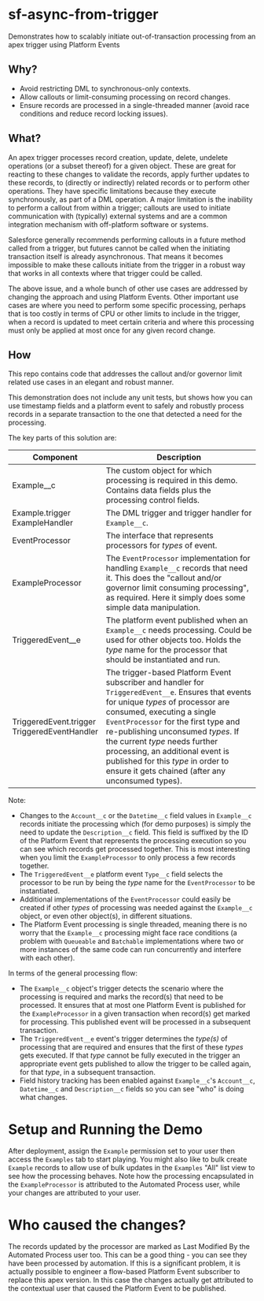 # sf-async-from-trigger

Demonstrates how to scalably initiate out-of-transaction processing from an apex trigger using Platform Events

## Why?

* Avoid restricting DML to synchronous-only contexts.
* Allow callouts or limit-consuming processing on record changes.
* Ensure records are processed in a single-threaded manner (avoid race conditions and reduce record locking issues).

## What?

An apex trigger processes record creation, update, delete, undelete operations (or a subset thereof) for a given object. These are great for reacting to these changes to validate the records, apply further updates to these records, to (directly or indirectly) related records or to perform other operations. They have specific limitations because they execute synchronously, as part of a DML operation. A major limitation is the inability to perform a callout from within a trigger; callouts are used to initiate communication with (typically) external systems and are a common integration mechanism with off-platform software or systems.

Salesforce generally recommends performing callouts in a future method called from a trigger, but futures cannot be called when the initiating transaction itself is already asynchronous. That means it becomes impossible to make these callouts initiate from the trigger in a robust way that works in all contexts where that trigger could be called.

The above issue, and a whole bunch of other use cases are addressed by changing the approach and using Platform Events. Other important use cases are where you need to perform some specific processing, perhaps that is too costly in terms of CPU or other limits to include in the trigger, when a record is updated to meet certain criteria and where this processing must only be applied at most once for any given record change.

## How

This repo contains code that addresses the callout and/or governor limit related use cases in an elegant and robust manner.

This demonstration does not include any unit tests, but shows how you can use timestamp fields and a platform event to safely and robustly process records in a separate transaction to the one that detected a need for the processing.

The key parts of this solution are:

| Component | Description |
| - | - |
| Example__c | The custom object for which processing is required in this demo. Contains data fields plus the processing control fields. |
| Example.trigger<br/>ExampleHandler | The DML trigger and trigger handler for `Example__c`. |
| EventProcessor | The interface that represents processors for *types* of event. |
| ExampleProcessor | The `EventProcessor` implementation for handling `Example__c` records that need it. This does the "callout and/or governor limit consuming processing", as required. Here it simply does some simple data manipulation. |
| TriggeredEvent__e | The platform event published when an `Example__c` needs processing. Could be used for other objects too. Holds the *type* name for the processor that should be instantiated and run. |
| TriggeredEvent.trigger<br/>TriggeredEventHandler | The trigger-based Platform Event subscriber and handler for `TriggeredEvent__e`. Ensures that events for unique *types* of processor are consumed, executing a single `EventProcessor` for the first type and re-publishing unconsumed *types*. If the current *type* needs further processing, an additional event is published for this *type* in order to ensure it gets chained (after any unconsumed types). |

Note:

* Changes to the `Account__c` or the `Datetime__c` field values in `Example__c` records initiate the processing which (for demo purposes) is simply the need to update the `Description__c` field. This field is suffixed by the ID of the Platform Event that represents the processing execution so you can see which records get processed together. This is most interesting when you limit the `ExampleProcessor` to only process a few records together.
* The `TriggeredEvent__e` platform event `Type__c` field selects the processor to be run by being the *type* name for the `EventProcessor` to be instantiated.
* Additional implementations of the `EventProcessor` could easily be created if other *types* of processing was needed against the `Example__c` object, or even other object(s), in different situations.
* The Platform Event processing is single threaded, meaning there is no worry that the `Example__c` processing might face race conditions (a problem with `Queueable` and `Batchable` implementations where two or more instances of the same code can run concurrently and interfere with each other).

In terms of the general processing flow:

* The `Example__c` object's trigger detects the scenario where the processing is required and marks the record(s) that need to be processed. It ensures that at most one Platform Event is published for the `ExampleProcessor` in a given transaction when record(s) get marked for processing. This published event will be processed in a subsequent transaction.
* The `TriggeredEvent__e` event's trigger determines the *type(s)* of processing that are required and ensures that the first of these *types* gets executed. If that *type* cannot be fully executed in the trigger an appropriate event gets published to allow the trigger to be called again, for that *type*, in a subsequent transaction.
* Field history tracking has been enabled against `Example__c`'s `Account__c`, `Datetime__c` and `Description__c` fields so you can see "who" is doing what changes.

# Setup and Running the Demo

After deployment, assign the `Example` permission set to your user then access the `Examples` tab to start playing. You might also like to bulk create `Example` records to allow use of bulk updates in the `Examples` "All" list view to see how the processing behaves. Note how the processing encapsulated in the `ExampleProcessor` is attributed to the Automated Process user, while your changes are attributed to your user.

# Who caused the changes?

The records updated by the processor are marked as Last Modified By the Automated Process user too. This can be a good thing - you can see they have been processed by automation. If this is a significant problem, it is actually possible to engineer a flow-based Platform Event subscriber to replace this apex version. In this case the changes actually get attributed to the contextual user that caused the Platform Event to be published.
